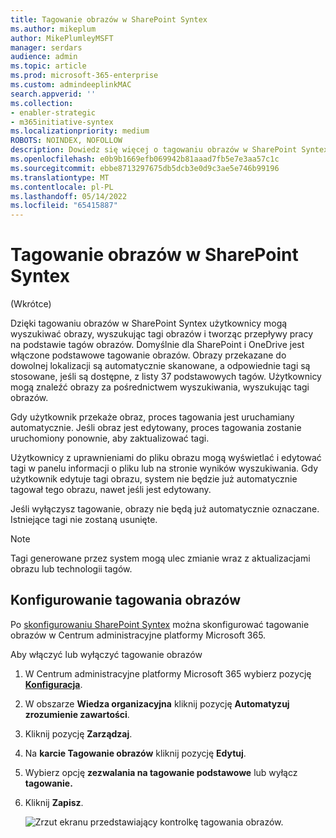 ```yaml
---
title: Tagowanie obrazów w SharePoint Syntex
ms.author: mikeplum
author: MikePlumleyMSFT
manager: serdars
audience: admin
ms.topic: article
ms.prod: microsoft-365-enterprise
ms.custom: admindeeplinkMAC
search.appverid: ''
ms.collection:
- enabler-strategic
- m365initiative-syntex
ms.localizationpriority: medium
ROBOTS: NOINDEX, NOFOLLOW
description: Dowiedz się więcej o tagowaniu obrazów w SharePoint Syntex
ms.openlocfilehash: e0b9b1669efb069942b81aaad7fb5e7e3aa57c1c
ms.sourcegitcommit: ebbe8713297675db5dcb3e0d9c3ae5e746b99196
ms.translationtype: MT
ms.contentlocale: pl-PL
ms.lasthandoff: 05/14/2022
ms.locfileid: "65415887"
---
```

# <a name="image-tagging-in-sharepoint-syntex"></a>Tagowanie obrazów w SharePoint Syntex

(Wkrótce)

Dzięki tagowaniu obrazów w SharePoint Syntex użytkownicy mogą wyszukiwać obrazy, wyszukując tagi obrazów i tworząc przepływy pracy na podstawie tagów obrazów. Domyślnie dla SharePoint i OneDrive jest włączone podstawowe tagowanie obrazów. Obrazy przekazane do dowolnej lokalizacji są automatycznie skanowane, a odpowiednie tagi są stosowane, jeśli są dostępne, z listy 37 podstawowych tagów. Użytkownicy mogą znaleźć obrazy za pośrednictwem wyszukiwania, wyszukując tagi obrazów.

Gdy użytkownik przekaże obraz, proces tagowania jest uruchamiany automatycznie. Jeśli obraz jest edytowany, proces tagowania zostanie uruchomiony ponownie, aby zaktualizować tagi.

Użytkownicy z uprawnieniami do pliku obrazu mogą wyświetlać i edytować tagi w panelu informacji o pliku lub na stronie wyników wyszukiwania. Gdy użytkownik edytuje tagi obrazu, system nie będzie już automatycznie tagował tego obrazu, nawet jeśli jest edytowany.

Jeśli wyłączysz tagowanie, obrazy nie będą już automatycznie oznaczane. Istniejące tagi nie zostaną usunięte.

> [!NOTE]
> Tagi generowane przez system mogą ulec zmianie wraz z aktualizacjami obrazu lub technologii tagów.

## <a name="configure-image-tagging"></a>Konfigurowanie tagowania obrazów

Po [skonfigurowaniu SharePoint Syntex](set-up-content-understanding.md) można skonfigurować tagowanie obrazów w Centrum administracyjne platformy Microsoft 365.

Aby włączyć lub wyłączyć tagowanie obrazów

1. W Centrum administracyjne platformy Microsoft 365 wybierz pozycję <a href="https://go.microsoft.com/fwlink/p/?linkid=2171997" target="_blank">**Konfiguracja**</a>.

2. W obszarze **Wiedza organizacyjna** kliknij pozycję **Automatyzuj zrozumienie zawartości**.

3. Kliknij pozycję **Zarządzaj**.

4. Na **karcie Tagowanie obrazów** kliknij pozycję **Edytuj**.

5. Wybierz opcję **zezwalania na tagowanie podstawowe** lub wyłącz **tagowanie.**

6. Kliknij **Zapisz**.

    ![Zrzut ekranu przedstawiający kontrolkę tagowania obrazów.](../media/content-understanding/sharepoint-syntex-image-tagging-control.png)
